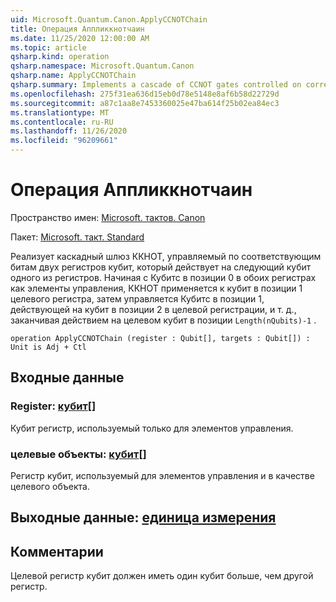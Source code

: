 ```yaml
---
uid: Microsoft.Quantum.Canon.ApplyCCNOTChain
title: Операция Аппликкнотчаин
ms.date: 11/25/2020 12:00:00 AM
ms.topic: article
qsharp.kind: operation
qsharp.namespace: Microsoft.Quantum.Canon
qsharp.name: ApplyCCNOTChain
qsharp.summary: Implements a cascade of CCNOT gates controlled on corresponding bits of two qubit registers, acting on the next qubit of one of the registers. Starting from the qubits at position 0 in both registers as controls, CCNOT is applied to the qubit at position 1 of the target register, then controlled by the qubits at position 1 acting on the qubit at position 2 in the target register, etc., ending with an action on the target qubit in position `Length(nQubits)-1`.
ms.openlocfilehash: 275f31ea636d15eb0d78e5148e8af6b58d22729d
ms.sourcegitcommit: a87c1aa8e7453360025e47ba614f25b02ea84ec3
ms.translationtype: MT
ms.contentlocale: ru-RU
ms.lasthandoff: 11/26/2020
ms.locfileid: "96209661"
---
```

# <a name="applyccnotchain-operation"></a>Операция Аппликкнотчаин

Пространство имен: [Microsoft. тактов. Canon](xref:Microsoft.Quantum.Canon)

Пакет: [Microsoft. такт. Standard](https://nuget.org/packages/Microsoft.Quantum.Standard)


Реализует каскадный шлюз ККНОТ, управляемый по соответствующим битам двух регистров кубит, который действует на следующий кубит одного из регистров.
Начиная с Кубитс в позиции 0 в обоих регистрах как элементы управления, ККНОТ применяется к кубит в позиции 1 целевого регистра, затем управляется Кубитс в позиции 1, действующей на кубит в позиции 2 в целевой регистрации, и т. д., заканчивая действием на целевом кубит в позиции `Length(nQubits)-1` .

```qsharp
operation ApplyCCNOTChain (register : Qubit[], targets : Qubit[]) : Unit is Adj + Ctl
```


## <a name="input"></a>Входные данные

### <a name="register--qubit"></a>Register: [кубит](xref:microsoft.quantum.lang-ref.qubit)[]

Кубит регистр, используемый только для элементов управления.


### <a name="targets--qubit"></a>целевые объекты: [кубит](xref:microsoft.quantum.lang-ref.qubit)[]

Регистр кубит, используемый для элементов управления и в качестве целевого объекта.



## <a name="output--unit"></a>Выходные данные: [единица измерения](xref:microsoft.quantum.lang-ref.unit)



## <a name="remarks"></a>Комментарии

Целевой регистр кубит должен иметь один кубит больше, чем другой регистр.